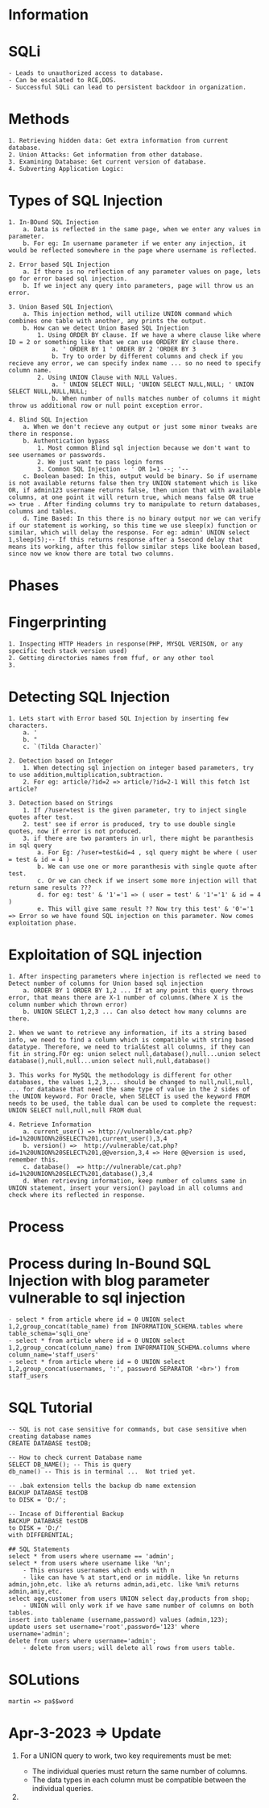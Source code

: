 # Information

# SQLi
	- Leads to unauthorized access to database.
	- Can be escalated to RCE,DOS.
	- Successful SQLi can lead to persistent backdoor in organization.

# Methods
	1. Retrieving hidden data: Get extra information from current database.
	2. Union Attacks: Get information from other database.
	3. Examining Database: Get current version of database.
	4. Subverting Application Logic: 

# Types of SQL Injection

	1. In-BOund SQL Injection
		a. Data is reflected in the same page, when we enter any values in parameter.
		b. For eg: In username parameter if we enter any injection, it would be reflected somewhere in the page where username is reflected.

	2. Error based SQL Injection
		a. If there is no reflection of any parameter values on page, lets go for error based sql injection.
		b. If we inject any query into parameters, page will throw us an error.

	3. Union Based SQL Injection\
		a. This injection method, will utilize UNION command which combines one table with another, any prints the output.
		b. How can we detect Union Based SQL Injection
			1. Using ORDER BY clause. If we have a where clause like where ID = 2 or something like that we can use ORDERY BY clause there.
				a. ' ORDER BY 1 ' ORDER BY 2 'ORDER BY 3
				b. Try to order by different columns and check if you recieve any error, we can specify index name ... so no need to specify column name.
			2. Using UNION Clause with NULL Values.
				a. ' UNION SELECT NULL; 'UNION SELECT NULL,NULL; ' UNION SELECT NULL,NULL,NULL;
				b. When number of nulls matches number of columns it might throw us additional row or null point exception error.

	4. Blind SQL Injection
		a. When we don't recieve any output or just some minor tweaks are there in response.
		b. Authentication bypass
			1. Most common Blind sql injection because we don't want to see usernames or passwords.
			2. We just want to pass login forms
			3. Common SQL Injection - ' OR 1=1 --; '--
		c. Boolean based: In this, output would be binary. So if username is not available returns false then try UNION statement which is like OR, if admin123 username returns false, then union that with available columns, at one point it will return true, which means false OR true => true . After finding columns try to manipulate to return databases, columns and tables.
		d. Time Based: In this there is no binary output nor we can verify if our statement is working, so this time we use sleep(x) function or similar, which will delay the response. For eg: admin' UNION select 1,sleep(5);-- If this returns response after a 5second delay that means its working, after this follow similar steps like boolean based, since now we know there are total two columns.

# Phases

# Fingerprinting
	1. Inspecting HTTP Headers in response(PHP, MYSQL VERISON, or any specific tech stack version used)
	2. Getting directories names from ffuf, or any other tool
	3. 

# Detecting SQL Injection

	1. Lets start with Error based SQL Injection by inserting few characters.
		a. '
		b. "
		c. `(Tilda Character)`

	2. Detection based on Integer
		1. When detecting sql injection on integer based parameters, try to use addition,multiplication,subtraction.
		2. For eg: article/?id=2 => article/?id=2-1 Will this fetch 1st article?

	3. Detection based on Strings
		1. If /?user=test is the given parameter, try to inject single quotes after test.
		2. test' see if error is produced, try to use double single quotes, now if error is not produced.
		3. if there are two paramters in url, there might be paranthesis in sql query
			a. For Eg: /?user=test&id=4 , sql query might be where ( user = test & id = 4 )
			b. We can use one or more paranthesis with single quote after test.
			c. Or we can check if we insert some more injection will that return same results ??? 
			d. for eg: test' & '1'='1 => ( user = test' & '1'='1' & id = 4 )
			e. This will give same result ?? Now try this test' & '0'='1 => Error so we have found SQL injection on this parameter. Now comes exploitation phase.

# Exploitation of SQL injection
	1. After inspecting parameters where injection is reflected we need to Detect number of columns for Union based sql injection 
		a. ORDER BY 1 ORDER BY 1,2 ... If at any point this query throws error, that means there are X-1 number of columns.(Where X is the column number which thrown error)
		b. UNION SELECT 1,2,3 ... Can also detect how many columns are there.

	2. When we want to retrieve any information, if its a string based info, we need to find a column which is compatible with string based datatype. Therefore, we need to trial&test all columns, if they can fit in string.FOr eg: union select null,database(),null...union select database(),null,null...union select null,null,database()

	3. This works for MySQL the methodology is different for other databases, the values 1,2,3,... should be changed to null,null,null, ... for database that need the same type of value in the 2 sides of the UNION keyword. For Oracle, when SELECT is used the keyword FROM needs to be used, the table dual can be used to complete the request: UNION SELECT null,null,null FROM dual

	4. Retrieve Information
		a. current_user() => http://vulnerable/cat.php?id=1%20UNION%20SELECT%201,current_user(),3,4
		b. version() =>  http://vulnerable/cat.php?id=1%20UNION%20SELECT%201,@@version,3,4 => Here @@version is used, remember this.
		c. database()  => http://vulnerable/cat.php?id=1%20UNION%20SELECT%201,database(),3,4
		d. When retrieving information, keep number of columns same in UNION statement, insert your version() payload in all columns and check where its reflected in response.

# Process

# Process during In-Bound SQL Injection with blog parameter vulnerable to sql injection

	- select * from article where id = 0 UNION select 1,2,group_concat(table_name) from INFORMATION_SCHEMA.tables where table_schema='sqli_one'
	- select * from article where id = 0 UNION select 1,2,group_concat(column_name) from INFORMATION_SCHEMA.columns where column_name='staff_users'
	- select * from article where id = 0 UNION select 1,2,group_concat(usernames, ':', password SEPARATOR '<br>') from staff_users


# SQL Tutorial
	-- SQL is not case sensitive for commands, but case sensitive when creating database names
	CREATE DATABASE testDB;

	-- How to check current Database name
	SELECT DB_NAME(); -- This is query
	db_name() -- This is in terminal ...  Not tried yet.

	-- .bak extension tells the backup db name extension
	BACKUP DATABASE testDB
	to DISK = 'D:/';

	-- Incase of Differential Backup
	BACKUP DATABASE testDB
	to DISK = 'D:/'
	with DIFFERENTIAL;

	## SQL Statements
	select * from users where username == 'admin';
	select * from users where username like '%n';
		- This ensures usernames which ends with n
		- like can have % at start,end or in middle. like %n returns admin,john,etc. like a% returns admin,adi,etc. like %mi% returns admin,amiy,etc.
	select age,customer from users UNION select day,products from shop;
		- UNION will only work if we have same number of columns on both tables.
	insert into tablename (username,password) values (admin,123);
	update users set username='root',password='123' where username='admin';
	delete from users where username='admin';
		- delete from users; will delete all rows from users table.

# SOLutions
	martin => pa$$word
	
	
# Apr-3-2023 => Update

1. For a UNION query to work, two key requirements must be met:
    - The individual queries must return the same number of columns.
    - The data types in each column must be compatible between the individual queries.

2. 
